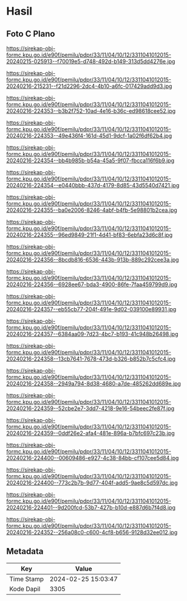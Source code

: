 # Hasil

## Foto C Plano

https://sirekap-obj-formc.kpu.go.id/e90f/pemilu/pdpr/33/11/04/10/12/3311041012015-20240215-025913--f70019e5-d748-492d-b149-313d5dd4276e.jpg

https://sirekap-obj-formc.kpu.go.id/e90f/pemilu/pdpr/33/11/04/10/12/3311041012015-20240216-215231--f21d2296-2dc4-4b10-a6fc-017429add9d3.jpg

https://sirekap-obj-formc.kpu.go.id/e90f/pemilu/pdpr/33/11/04/10/12/3311041012015-20240216-224353--b3b2f752-10ad-4e16-b36c-ed98618cee52.jpg

https://sirekap-obj-formc.kpu.go.id/e90f/pemilu/pdpr/33/11/04/10/12/3311041012015-20240216-224353--49e436f4-161d-45d1-9dcf-1a02f6df62b4.jpg

https://sirekap-obj-formc.kpu.go.id/e90f/pemilu/pdpr/33/11/04/10/12/3311041012015-20240216-224354--bb4b985b-b54a-45a5-9f07-fbcca116f6b9.jpg

https://sirekap-obj-formc.kpu.go.id/e90f/pemilu/pdpr/33/11/04/10/12/3311041012015-20240216-224354--e0440bbb-437d-4179-8d85-43d5540d7421.jpg

https://sirekap-obj-formc.kpu.go.id/e90f/pemilu/pdpr/33/11/04/10/12/3311041012015-20240216-224355--ba0e2006-8246-4abf-b4fb-5e98801b2cea.jpg

https://sirekap-obj-formc.kpu.go.id/e90f/pemilu/pdpr/33/11/04/10/12/3311041012015-20240216-224355--96ed9849-21f1-4d41-bf83-6ebfa23d6c8f.jpg

https://sirekap-obj-formc.kpu.go.id/e90f/pemilu/pdpr/33/11/04/10/12/3311041012015-20240216-224356--8bcdb816-6536-443b-913b-889c292cee3a.jpg

https://sirekap-obj-formc.kpu.go.id/e90f/pemilu/pdpr/33/11/04/10/12/3311041012015-20240216-224356--6928ee67-bda3-4900-86fe-7faa459799d9.jpg

https://sirekap-obj-formc.kpu.go.id/e90f/pemilu/pdpr/33/11/04/10/12/3311041012015-20240216-224357--eb55cb77-204f-491e-9d02-039100e89931.jpg

https://sirekap-obj-formc.kpu.go.id/e90f/pemilu/pdpr/33/11/04/10/12/3311041012015-20240216-224357--6384aa09-7d23-4bc7-b193-41c948b26498.jpg

https://sirekap-obj-formc.kpu.go.id/e90f/pemilu/pdpr/33/11/04/10/12/3311041012015-20240216-224358--13cb7641-7678-473d-b326-b852b7c5cfc4.jpg

https://sirekap-obj-formc.kpu.go.id/e90f/pemilu/pdpr/33/11/04/10/12/3311041012015-20240216-224358--2949a794-8d38-4680-a7de-485262dd689e.jpg

https://sirekap-obj-formc.kpu.go.id/e90f/pemilu/pdpr/33/11/04/10/12/3311041012015-20240216-224359--52cbe2e7-3dd7-4218-9e16-54beec2fe87f.jpg

https://sirekap-obj-formc.kpu.go.id/e90f/pemilu/pdpr/33/11/04/10/12/3311041012015-20240216-224359--0ddf26e2-afa4-481e-896a-b7bfc697c23b.jpg

https://sirekap-obj-formc.kpu.go.id/e90f/pemilu/pdpr/33/11/04/10/12/3311041012015-20240216-224400--00609486-e927-4c38-84bb-cf107cee5d84.jpg

https://sirekap-obj-formc.kpu.go.id/e90f/pemilu/pdpr/33/11/04/10/12/3311041012015-20240216-224400--773c2b7b-9d77-404f-add5-9ae8c5d597dc.jpg

https://sirekap-obj-formc.kpu.go.id/e90f/pemilu/pdpr/33/11/04/10/12/3311041012015-20240216-224401--9d200fcd-53b7-427b-b10d-e887d6b7f4d8.jpg

https://sirekap-obj-formc.kpu.go.id/e90f/pemilu/pdpr/33/11/04/10/12/3311041012015-20240216-224352--256a08c0-c600-4cf8-b656-9128d32ee012.jpg


## Metadata

| Key        | Value               |
| ---------- | ------------------- |
| Time Stamp | 2024-02-25 15:03:47 |
| Kode Dapil | 3305                |



